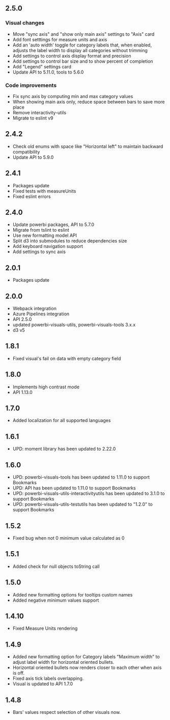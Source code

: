 ## 2.5.0
### Visual changes
* Move "sync axis" and "show only main axis" settings to "Axis" card
* Add font setttings for measure units and axis
* Add an 'auto width' toggle for category labels that, when enabled, adjusts the label width to display all categories without trimming
* Add settings to control axis display format and precision
* Add settings to control bar size and to show percent of completion
* Add "Legend" settings card
* Update API to 5.11.0, tools to 5.6.0

### Code improvements
* Fix sync axis by computing min and max category values
* When showing main axis only, reduce space between bars to save more place
* Remove interactivity-utils
* Migrate to eslint v9

## 2.4.2
* Check old enums with space like "Horizontal left" to maintain backward compatibility
* Update API to 5.9.0

## 2.4.1
* Packages update
* Fixed tests with measureUnits
* Fixed eslint errors

## 2.4.0
* Update powerbi packages, API to 5.7.0
* Migrate from tslint to eslint
* Use new formatting model API
* Split d3 into submodules to reduce dependencies size
* Add keyboard navigation support
* Add settings to sync axis

## 2.0.1
 * Packages update

## 2.0.0
 * Webpack integration
 * Azure Pipelines integration
 * API 2.5.0
 * updated powerbi-visuals-utils, powerbi-visuals-tools 3.x.x
 * d3 v5

## 1.8.1
* Fixed visual's fail on data with empty category field
## 1.8.0
* Implements high contrast mode
* API 1.13.0

## 1.7.0
* Added localization for all supported languages

## 1.6.1
* UPD: moment library has been updated to 2.22.0

## 1.6.0
* UPD: powerbi-visuals-tools has been updated to 1.11.0 to support Bookmarks
* UPD: API has been updated to 1.11.0 to support Bookmarks
* UPD: powerbi-visuals-utils-interactivityutils has been updated to 3.1.0 to support Bookmarks
* UPD: powerbi-visuals-utils-testutils has been updated to "1.2.0" to support Bookmarks

## 1.5.2
* Fixed bug when not 0 minimum value calculated as 0

## 1.5.1
* Added check for null objects toString call

## 1.5.0
* Added new formatting options for tooltips custom names
* Added negative minimum values support

## 1.4.10
* Fixed Measure Units rendering

## 1.4.9
* Added new formatting option for Category labels "Maximum width" to adjust label width for horizontal oriented bullets.
* Horizontal oriented bullets now renders closer to each other when axis is off.
* Fixed axis tick labels overlapping.
* Visual is updated to API 1.7.0

## 1.4.8
* Bars' values respect selection of other visuals now.
